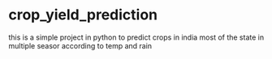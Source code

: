 # crop_yield_prediction
this is a simple project in python to predict crops in india most of the state in multiple seasor according to temp and rain
